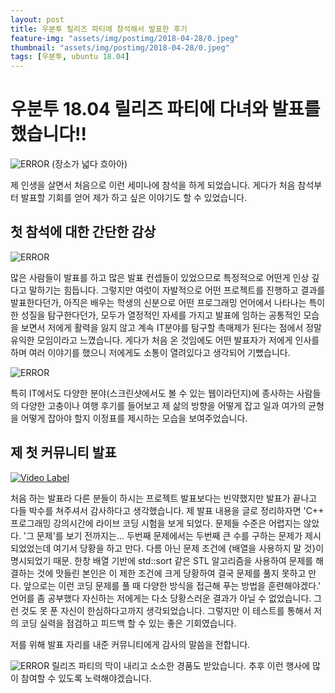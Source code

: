 ```yaml
---
layout: post
title: 우분투 릴리즈 파티에 참석해서 발표한 후기
feature-img: "assets/img/postimg/2018-04-28/0.jpeg"
thumbnail: "assets/img/postimg/2018-04-28/0.jpeg"
tags: [우분투, ubuntu 18.04]
---
```


우분투 18.04 릴리즈 파티에 다녀와 발표를 했습니다!!
===============================================

![ERROR](https://github.com/herdson/herdson.github.io/blob/master/assets/img/postimg/2018-04-28/1.jpg?raw=true)
(장소가 넓다 흐아아)

제 인생을 살면서 처음으로 이런 세미나에 참석을 하게 되었습니다. 게다가 처음 참석부터 발표할 기회를 얻어 제가 하고 싶은 이야기도 할 수 있었습니다.

첫 참석에 대한 간단한 감상
------------------------

![ERROR](https://github.com/herdson/herdson.github.io/blob/master/assets/img/postimg/2018-04-28/2.jpg?raw=true)

많은 사람들이 발표를 하고 많은 발표 컨셉들이 있었으므로 특정적으로 어떤게 인상 깊다고 말하기는 힘듭니다.
그렇지만 여럿이 자발적으로 어떤 프로젝트를 진행하고 결과를 발표한다던가, 아직은 배우는 학생의 신분으로 어떤 프로그래밍 언어에서 나타나는 특이한 성질을 탐구한다던가, 모두가 열정적인 자세를 가지고 발표에 임하는 공통적인 모습을 보면서 저에게 활력을 잃지 않고 계속 IT분야를 탐구할 촉매제가 된다는 점에서 정말 유익한 모임이라고 느꼈습니다.
게다가 처음 온 것임에도 어떤 발표자가 저에게 인사를 하며 여러 이야기를 했으니 저에게도 소통이 열려있다고 생각되어 기뻤습니다.


![ERROR](https://github.com/herdson/herdson.github.io/blob/master/assets/img/postimg/2018-04-28/3.jpg?raw=true)

특히 IT에서도 다양한 분야(스크린샷에서도 볼 수 있는 웹이라던지)에 종사하는 사람들의 다양한 고충이나 여행 후기를 들어보고 제 삶의 방향을 어떻게 잡고 일과 여가의 균형을 어떻게 잡아야 할지 이정표를 제시하는 모습을 보여주었습니다.


제 첫 커뮤니티 발표
------------------

[![Video Label](https://github.com/herdson/herdson.github.io/blob/master/assets/img/postimg/2018-04-28/4.jpeg?raw=true)](https://youtu.be/UhHjG4slppA)

처음 하는 발표라 다른 분들이 하시는 프로젝트 발표보다는 빈약했지만 발표가 끝나고 다들 박수를 쳐주셔서 감사하다고 생각했습니다.
제 발표 내용을 글로 정리하자면
'C++ 프로그래밍 강의시간에 라이브 코딩 시험을 보게 되었다. 문제들 수준은 어렵지는 않았다. '그 문제'를 보기 전까지는... 두번째 문제에서는 두번째 큰 수를 구하는 문제가 제시되었었는데 여기서 당황을 하고 만다. 다름 아닌 문제 조건에 {배열을 사용하지 말 것}이 명시되었기 때문. 한창 배열 기반에 std::sort 같은 STL 알고리즘을 사용하여 문제를 해결하는 것에 맛들린 본인은 이 제한 조건에 크게 당황하여 결국 문제를 풀지 못하고 만다. 앞으로는 이런 코딩 문제를 풀 때 다양한 방식을 접근해 푸는 방법을 훈련해야겠다.'
언어를 좀 공부했다 자신하는 저에게는 다소 당황스러운 결과가 아닐 수 없었습니다. 그런 것도 못 푼 자신이 한심하다고까지 생각되었습니다. 그렇지만 이 테스트를 통해서 저의 코딩 실력을 점검하고 피드백 할 수 있는 좋은 기회였습니다.

저를 위해 발표 자리를 내준 커뮤니티에게 감사의 말씀을 전합니다.

![ERROR](https://github.com/herdson/herdson.github.io/blob/master/assets/img/postimg/2018-04-28/5.jpeg?raw=true)
릴리즈 파티의 막이 내리고 소소한 경품도 받았습니다. 추후 이런 행사에 많이 참여할 수 있도록 노력해야겠습니다.

